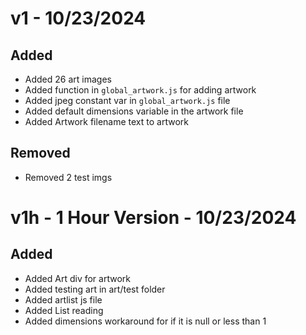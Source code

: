 # v1 - 10/23/2024
## Added
- Added 26 art images
- Added function in `global_artwork.js` for adding artwork
- Added jpeg constant var in `global_artwork.js` file
- Added default dimensions variable in the artwork file
- Added Artwork filename text to artwork
## Removed
- Removed 2 test imgs
# v1h - 1 Hour Version - 10/23/2024
## Added
- Added Art div for artwork
- Added testing art in art/test folder
- Added artlist js file
- Added List reading
- Added dimensions workaround for if it is null or less than 1